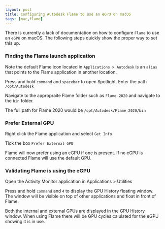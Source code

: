```yaml
---
layout: post
title: Configuring Autodesk Flame to use an eGPU on macOS
tags: [mac,flame]
---
```

There is currently a lack of documentation on how to configure `Flame` to use an `eGPU` on macOS. The following steps quickly show the proper way to set this up. 
<!--more-->

### Finding the Flame launch application


Note the default Flame icon located in `Applications > Autodesk` is an `alias` that points to the Flame application in another location. 

Press and hold `command` and `spacebar` to open Spotlight. Enter the path `/opt/Autodesk`

Navigate to the appropraite Flame folder such as `Flame 2020` and navigate to the `bin` folder.

The full path for Flame 2020 would be `/opt/Autodesk/Flame 2020/bin`


### Prefer External GPU

Right click the Flame application and select `Get Info`

Tick the box `Prefer External GPU`

Flame will now prefer using an eGPU if one is present. If no eGPU is connected Flame will use the default GPU.


### Validating Flame is using the eGPU

Open the Activity Monitor application in Applications > Utilities

Press and hold `command` and `4` to display the GPU History floating window. The window will be visible on top of other applications and float in front of Flame.

Both the internal and external GPUs are displayed in the GPU History window. When using Flame there will be GPU cycles calulated for the eGPU showing it is in use.

